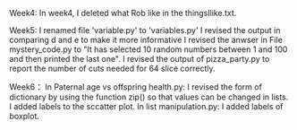 Week4:
In week4, I deleted what Rob like in the thingsIlike.txt.

Week5:
I renamed file 'variable.py' to 'variables.py'
I revised the output in comparing d and e to make it more informative
I revised the anwser in File mystery_code.py to "It has selected 10 random numbers between 1 and 100 and then printed the last one".
I revised the output of pizza_party.py to report the number of cuts needed for 64 slice correctly.

Week6：
In Paternal age vs offspring health.py:
I revised the form of dictionary by using the function zip() so that values can be changed in lists.
I added labels to the sccatter plot.
In list manipulation.py:
I added labels of boxplot.
